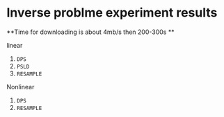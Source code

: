 # Inverse problme experiment results

**Time for downloading is about 4mb/s then 200-300s **

linear
1. `DPS`
2. `PSLD`
3. `RESAMPLE`


Nonlinear
1. `DPS`
2. `RESAMPLE`
